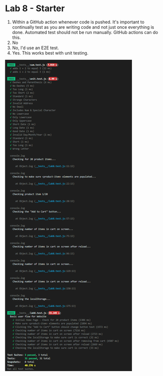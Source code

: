 # Lab 8 - Starter


1. Within a GitHub action whenever code is pushed. It's important to continually test as you are writing code and not just once everything is done. Automated test should not be run manually. GitHub actions can do this. 
2. No
3. No, I'd use an E2E test. 
4. Yes. This works best with unit testing.


![Image](screenshot_testpass.png)
